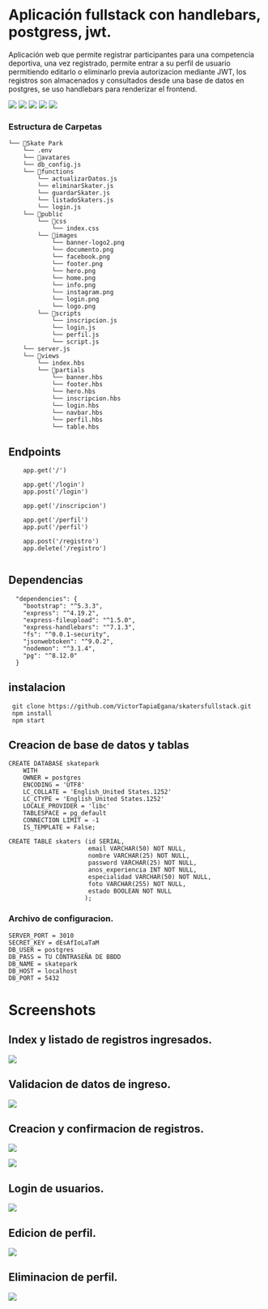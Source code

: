 
# Aplicación fullstack con handlebars, postgress, jwt.

 Aplicación web que permite registrar participantes para una competencia deportiva, una vez registrado, permite entrar a su perfil de usuario permitiendo editarlo o eliminarlo previa autorizacion mediante JWT, los registros son almacenados y consultados desde una base de datos en postgres, se uso handlebars para renderizar el frontend.


![](https://img.shields.io/badge/Node.js-5FA04E.svg?style=for-the-badge&logo=nodedotjs&logoColor=white) ![](https://img.shields.io/badge/Express-000000.svg?style=for-the-badge&logo=Express&logoColor=white) ![](https://img.shields.io/badge/Bootstrap-7952B3.svg?style=for-the-badge&logo=Bootstrap&logoColor=white) ![](https://img.shields.io/badge/JavaScript-F7DF1E.svg?style=for-the-badge&logo=JavaScript&logoColor=black)
![](https://img.shields.io/badge/Handlebars.js-000000.svg?style=for-the-badge&logo=handlebarsdotjs&logoColor=white)

### Estructura de Carpetas
```
└── 📁Skate Park
    └── .env    
    └── 📁avatares   
    └── db_config.js
    └── 📁functions
        └── actualizarDatos.js
        └── eliminarSkater.js
        └── guardarSkater.js
        └── listadoSkaters.js
        └── login.js    
    └── 📁public
        └── 📁css
            └── index.css
        └── 📁images
            └── banner-logo2.png            
            └── documento.png
            └── facebook.png
            └── footer.png
            └── hero.png
            └── home.png
            └── info.png
            └── instagram.png
            └── login.png
            └── logo.png
        └── 📁scripts
            └── inscripcion.js
            └── login.js
            └── perfil.js
            └── script.js
    └── server.js
    └── 📁views
        └── index.hbs
        └── 📁partials
            └── banner.hbs
            └── footer.hbs
            └── hero.hbs
            └── inscripcion.hbs
            └── login.hbs
            └── navbar.hbs
            └── perfil.hbs
            └── table.hbs
```

## Endpoints
```
    app.get('/')

    app.get('/login')
    app.post('/login')

    app.get('/inscripcion')

    app.get('/perfil')
    app.put('/perfil')

    app.post('/registro')
    app.delete('/registro')


```


## Dependencias
```
  "dependencies": {
    "bootstrap": "^5.3.3",
    "express": "^4.19.2",
    "express-fileupload": "^1.5.0",
    "express-handlebars": "^7.1.3",
    "fs": "^0.0.1-security",
    "jsonwebtoken": "^9.0.2",
    "nodemon": "^3.1.4",
    "pg": "^8.12.0"
  }
```

## instalacion

```
 git clone https://github.com/VictorTapiaEgana/skatersfullstack.git
 npm install
 npm start
```

## Creacion de base de datos y tablas
```
CREATE DATABASE skatepark
    WITH
    OWNER = postgres
    ENCODING = 'UTF8'
    LC_COLLATE = 'English_United States.1252'
    LC_CTYPE = 'English_United States.1252'
    LOCALE_PROVIDER = 'libc'
    TABLESPACE = pg_default
    CONNECTION LIMIT = -1
    IS_TEMPLATE = False;
```
```
CREATE TABLE skaters (id SERIAL, 
					  email VARCHAR(50) NOT NULL, 
					  nombre VARCHAR(25) NOT NULL, 
					  password VARCHAR(25) NOT NULL, 
					  anos_experiencia INT NOT NULL, 
					  especialidad VARCHAR(50) NOT NULL, 
					  foto VARCHAR(255) NOT NULL, 
					  estado BOOLEAN NOT NULL
					 );
```

### Archivo de configuracion.

```
SERVER_PORT = 3010
SECRET_KEY = dEsAfIoLaTaM
DB_USER = postgres
DB_PASS = TU CONTRASEÑA DE BBDD
DB_NAME = skatepark
DB_HOST = localhost
DB_PORT = 5432

```
# Screenshots
## Index y listado de registros ingresados.
![](https://raw.githubusercontent.com/VictorTapiaEgana/skatersfullstack/master/github/index.png)

## Validacion de datos de ingreso.
![](https://raw.githubusercontent.com/VictorTapiaEgana/skatersfullstack/master/github/registro2.png)

## Creacion y confirmacion de registros.
![](https://raw.githubusercontent.com/VictorTapiaEgana/skatersfullstack/master/github/registro.png)

![](https://raw.githubusercontent.com/VictorTapiaEgana/skatersfullstack/master/github/tooltip.png)

## Login de usuarios.
![](https://raw.githubusercontent.com/VictorTapiaEgana/skatersfullstack/master/github/login.png)

## Edicion de perfil.
![](https://raw.githubusercontent.com/VictorTapiaEgana/skatersfullstack/master/github/edicion.png)

## Eliminacion de perfil.
![](https://raw.githubusercontent.com/VictorTapiaEgana/skatersfullstack/master/github/eliminar.png)




